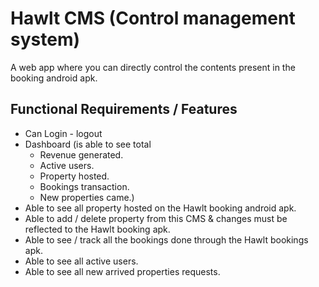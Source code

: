
# Hawlt CMS (Control management system)

A web app where you can directly control the contents present 
in the booking android apk. 


## Functional Requirements / Features

- Can Login - logout
- Dashboard (is able to see total
    - Revenue generated.
    - Active users.
    - Property hosted.
    - Bookings transaction.
    - New properties came.)
- Able to see all property hosted on the Hawlt booking android apk. 
- Able to add / delete property from this CMS & changes must be reflected to the Hawlt booking apk.
- Able to see / track all the bookings done through the Hawlt bookings apk.
- Able to see all active users.
- Able to see all new arrived properties requests.

